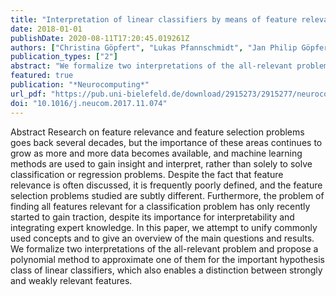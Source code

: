 ```yaml
---
title: "Interpretation of linear classifiers by means of feature relevance bounds"
date: 2018-01-01
publishDate: 2020-08-11T17:20:45.019261Z
authors: ["Christina Göpfert", "Lukas Pfannschmidt", "Jan Philip Göpfert", "Barbara Hammer"]
publication_types: ["2"]
abstract: "We formalize two interpretations of the all-relevant problem and propose a polynomial method to approximate one of them for the important hypothesis class of linear classifiers, which also enables a distinction between weakly relevant features."
featured: true
publication: "*Neurocomputing*"
url_pdf: "https://pub.uni-bielefeld.de/download/2915273/2915277/neurocomputing_2017_goepfert_preprint.pdf"
doi: "10.1016/j.neucom.2017.11.074"
---
```


Abstract Research on feature relevance and feature selection problems goes back several decades, but the importance of these areas continues to grow as more and more data becomes available, and machine learning methods are used to gain insight and interpret, rather than solely to solve classification or regression problems. Despite the fact that feature relevance is often discussed, it is frequently poorly defined, and the feature selection problems studied are subtly different. Furthermore, the problem of finding all features relevant for a classification problem has only recently started to gain traction, despite its importance for interpretability and integrating expert knowledge. In this paper, we attempt to unify commonly used concepts and to give an overview of the main questions and results. We formalize two interpretations of the all-relevant problem and propose a polynomial method to approximate one of them for the important hypothesis class of linear classifiers, which also enables a distinction between strongly and weakly relevant features.
